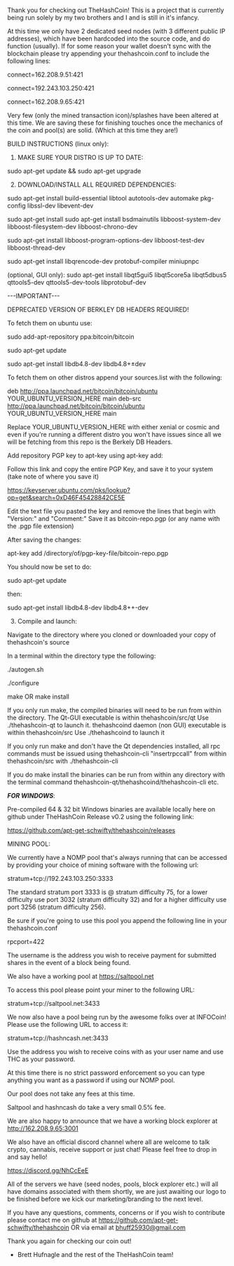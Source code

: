Thank you for checking out TheHashCoin! This is a project that is currently being run solely by my two brothers and I and is still in it's infancy.

At this time we only have 2 dedicated seed nodes (with 3 different public IP addresses), which have been hardcoded into the source code, and do function (usually). If for some reason your wallet doesn't sync with the blockchain please try appending your thehashcoin.conf to include the following lines:

connect=162.208.9.51:421

connect=192.243.103.250:421

connect=162.208.9.65:421

Very few (only the mined transaction icon)/splashes have been altered at this time. We are saving these for finishing touches once the mechanics of the coin and pool(s) are solid. (Which at this time they are!)

BUILD INSTRUCTIONS (linux only):

1. MAKE SURE YOUR DISTRO IS UP TO DATE:

sudo apt-get update && sudo apt-get upgrade

2. DOWNLOAD/INSTALL ALL REQUIRED DEPENDENCIES:

sudo apt-get install build-essential libtool autotools-dev automake pkg-config libssl-dev libevent-dev

sudo apt-get install sudo apt-get install bsdmainutils libboost-system-dev libboost-filesystem-dev libboost-chrono-dev

sudo apt-get install libboost-program-options-dev libboost-test-dev libboost-thread-dev

sudo apt-get install libqrencode-dev protobuf-compiler miniupnpc

(optional, GUI only):  sudo apt-get install libqt5gui5 libqt5core5a libqt5dbus5 qttools5-dev qttools5-dev-tools libprotobuf-dev

---IMPORTANT---	

DEPRECATED VERSION OF BERKLEY DB HEADERS REQUIRED!

To fetch them on ubuntu use:

sudo add-apt-repository ppa:bitcoin/bitcoin

sudo apt-get update

sudo apt-get install libdb4.8-dev libdb4.8+±dev


To fetch them on other distros append your sources.list with the following:

deb http://ppa.launchpad.net/bitcoin/bitcoin/ubuntu YOUR_UBUNTU_VERSION_HERE main 
deb-src http://ppa.launchpad.net/bitcoin/bitcoin/ubuntu YOUR_UBUNTU_VERSION_HERE main 

Replace YOUR_UBUNTU_VERSION_HERE with either xenial or cosmic and even if you're running a different distro you won't have issues since all we will be fetching from this repo is the Berkely DB Headers.

Add repository PGP key to apt-key using apt-key add:

Follow this link and copy the entire PGP Key, and save it to your system (take note of where you save it)

https://keyserver.ubuntu.com/pks/lookup?op=get&search=0xD46F45428842CE5E

Edit the text file you pasted the key and remove the lines that begin with "Version:" and "Comment:" Save it as bitcoin-repo.pgp (or any name with the .pgp file extension)

After saving the changes:

apt-key add /directory/of/pgp-key-file/bitcoin-repo.pgp

You should now be set to do:

sudo apt-get update 

then: 

sudo apt-get install libdb4.8-dev libdb4.8++-dev

3. Compile and launch:

Navigate to the directory where you cloned or downloaded your copy of thehashcoin's source

In a terminal within the directory type the following:

./autogen.sh

./configure

make OR make install 

If you only run make, the compiled binaries will need to be run from within the directory. The Qt-GUI executable is within thehashcoin/src/qt Use ./thehashcoin-qt to launch it. thehashcoind daemon (non GUI) executable is within thehashcoin/src Use ./thehashcoind to launch it

If you only run make and don't have the Qt dependencies installed, all rpc commands must be issued using thehashcoin-cli "insertrpccall" from within thehashcoin/src with ./thehashcoin-cli  

If you do make install the binaries can be run from within any directory with the terminal command thehashcoin-qt/thehashcoind/thehashcoin-cli etc.

***FOR WINDOWS***:

Pre-compiled 64 & 32 bit Windows binaries are available locally here on github under TheHashCoin Release v0.2 using the following link:

https://github.com/apt-get-schwifty/thehashcoin/releases

MINING POOL:

We currently have a NOMP pool that's always running that can be accessed by providing your choice of mining software with the following url:

stratum+tcp://192.243.103.250:3333

The standard stratum port 3333 is @ stratum difficulty 75, for a lower difficulty use port 3032 (stratum difficulty 32) and for a higher difficulty use port 3256 (stratum difficulty 256).

Be sure if you're going to use this pool you append the following line in your thehashcoin.conf

rpcport=422

The username is the address you wish to receive payment for submitted shares in the event of a block being found.

We also have a working pool at https://saltpool.net
 
To access this pool please point your miner to the following URL:

stratum+tcp://saltpool.net:3433 

We now also have a pool being run by the awesome folks over at INFOCoin! Please use the following URL to access it:

stratum+tcp://hashncash.net:3433

Use the address you wish to receive coins with as your user name and use THC as your password.

At this time there is no strict password enforcement so you can type anything you want as a password if using our NOMP pool.

Our pool does not take any fees at this time.

Saltpool and hashncash do take a very small 0.5% fee.

We are also happy to announce that we have a working block explorer at http://162.208.9.65:3001

We also have an official discord channel where all are welcome to talk crypto, cannabis, receive support or just chat! Please feel free to drop in and say hello!

https://discord.gg/NhCcEeE

All of the servers we have (seed nodes, pools, block explorer etc.) will all have domains associated with them shortly, we are just awaiting our logo to be finished before we kick our marketing/branding to the next level.


If you have any questions, comments, concerns or if you wish to contribute please contact me on github at https://github.com/apt-get-schwifty/thehashcoin OR via email at bhuff25930@gmail.com

Thank you again for checking our coin out!

- Brett Hufnagle and the rest of the TheHashCoin team!
